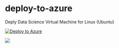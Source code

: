 # deploy-to-azure


Deply Data Science Virtual Machine for Linux (Ubuntu)

[![Deploy to Azure](https://azuredeploy.net/deploybutton.svg)](https://deploy.azure.com/?repository=https://github.com/huzferd/deploy-to-azure)

<a href="http://armviz.io/#/?load=https://deploy.azure.com/?repository=https://github.com/huzferd/deploy-to-azure?ptmpl=azuredeploy.json" target="_blank">
<img src="http://armviz.io/visualizebutton.png"/>